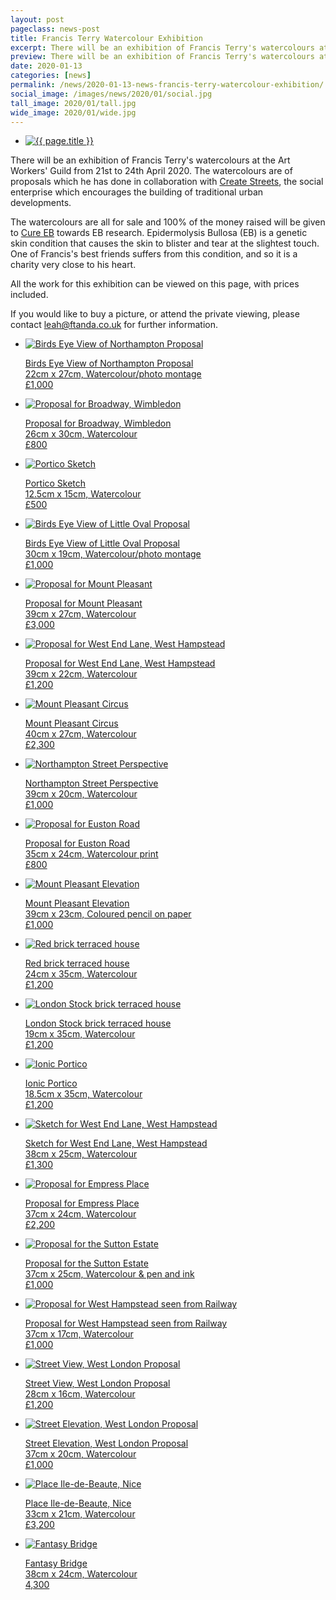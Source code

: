 ```yaml
---
layout: post
pageclass: news-post
title: Francis Terry Watercolour Exhibition
excerpt: There will be an exhibition of Francis Terry's watercolours at the Art Workers' Guild from 21st to 24th April 2020. The watercolours are all for sale and 100% of the money raised will be given to Cure EB towards EB research.
preview: There will be an exhibition of Francis Terry's watercolours at the Art Workers' Guild from 21st to 24th April 2020. The watercolours are all for sale and 100% of the money raised will be given to Cure EB towards EB research.
date: 2020-01-13
categories: [news]
permalink: /news/2020-01-13-news-francis-terry-watercolour-exhibition/
social_image: /images/news/2020/01/social.jpg
tall_image: 2020/01/tall.jpg
wide_image: 2020/01/wide.jpg
---
```


<ul class="list">
	<li class="full">
		<a class="fancybox" rel="group" href="/images/news/2020/01/main.jpg">
			<img src="/images/news/2020/01/thumbs/main.jpg" alt="{{ page.title }}" />
		</a>
	</li>
</ul>

There will be an exhibition of Francis Terry's watercolours at the Art Workers' Guild from 21st to 24th April 2020.  The watercolours are of proposals which he has done in collaboration with <a href="http://www.createstreetsfoundation.org.uk/" rel="nofollow noopener noreferrer" target="_blank">Create Streets</a>, the social enterprise which encourages the building of traditional urban developments.

The watercolours are all for sale and 100% of the money raised will be given to <a href="https://www.cure-eb.org/" rel="nofollow noopener noreferrer" target="_blank">Cure EB</a> towards EB research. Epidermolysis Bullosa (EB) is a genetic skin condition that causes the skin to blister and tear at the slightest touch.  One of Francis's best friends suffers from this condition, and so it is a charity very close to his heart.

All the work for this exhibition can be viewed on this page, with prices included.

If you would like to buy a picture, or attend the private viewing, please contact <a href="mailto:leah@ftanda.co.uk?subject=Francis Terry Watercolour Exhibition">leah@ftanda.co.uk</a> for further information.

<ul class="list">
	<li class="third">
		<a class="fancybox" rel="group" href="/images/news/2020/01/01.jpg">
			<img src="/images/news/2020/01/thumbs/01.jpg" alt="Birds Eye View of Northampton Proposal" title="Birds Eye View of Northampton Proposal" />
			<p class="caption">Birds Eye View of Northampton Proposal<br/>
			22cm x 27cm, Watercolour/photo montage<br/>
			£1,000</p>
		</a>
	</li>
	<li class="third">
		<a class="fancybox" rel="group" href="/images/news/2020/01/02.jpg">
			<img src="/images/news/2020/01/thumbs/02.jpg" alt="Proposal for Broadway, Wimbledon" title="Proposal for Broadway, Wimbledon" />
			<p class="caption">Proposal for Broadway, Wimbledon<br/>
			26cm x 30cm, Watercolour<br/>
			£800</p>
		</a>
	</li>
	<li class="third">
		<a class="fancybox" rel="group" href="/images/news/2020/01/03.jpg">
			<img src="/images/news/2020/01/thumbs/03.jpg" alt="Portico Sketch" title="Portico Sketch" />
			<p class="caption">Portico Sketch<br/>
			12.5cm x 15cm, Watercolour<br/>
			£500</p>
		</a>
	</li>
</ul>
<ul class="list">
	<li class="third">
		<a class="fancybox" rel="group" href="/images/news/2020/01/04.jpg">
			<img src="/images/news/2020/01/thumbs/04.jpg" alt="Birds Eye View of Little Oval Proposal" title="Birds Eye View of Little Oval Proposal" />
			<p class="caption">Birds Eye View of Little Oval Proposal<br/>
			30cm x 19cm, Watercolour/photo montage<br/>
			£1,000</p>
		</a>
	</li>
	<li class="third">
		<a class="fancybox" rel="group" href="/images/news/2020/01/05.jpg">
			<img src="/images/news/2020/01/thumbs/05.jpg" alt="Proposal for Mount Pleasant" title="Proposal for Mount Pleasant" />
			<p class="caption">Proposal for Mount Pleasant<br/>
			39cm x 27cm, Watercolour<br/>
			£3,000</p>
		</a>
	</li>
	<li class="third">
		<a class="fancybox" rel="group" href="/images/news/2020/01/06.jpg">
			<img src="/images/news/2020/01/thumbs/06.jpg" alt="Proposal for West End Lane, West Hampstead" title="Proposal for West End Lane, West Hampstead" />
			<p class="caption">Proposal for West End Lane, West Hampstead<br/>
			39cm x 22cm, Watercolour<br/>
			£1,200</p>
		</a>
	</li>
</ul>
<ul class="list">
	<li class="third">
		<a class="fancybox" rel="group" href="/images/news/2020/01/08.jpg">
			<img src="/images/news/2020/01/thumbs/08.jpg" alt="Mount Pleasant Circus" title="Mount Pleasant Circus" />
			<p class="caption">Mount Pleasant Circus<br/>
			40cm x 27cm, Watercolour<br/>
			£2,300</p>
		</a>
	</li>
	<li class="third">
		<a class="fancybox" rel="group" href="/images/news/2020/01/09.jpg">
			<img src="/images/news/2020/01/thumbs/09.jpg" alt="Northampton Street Perspective" title="Northampton Street Perspective" />
			<p class="caption">Northampton Street Perspective<br/>
			39cm x 20cm, Watercolour<br/>
			£1,000</p>
		</a>
	</li>
	<li class="third">
		<a class="fancybox" rel="group" href="/images/news/2020/01/10.jpg">
			<img src="/images/news/2020/01/thumbs/10.jpg" alt="Proposal for Euston Road" title="Proposal for Euston Road" />
			<p class="caption">Proposal for Euston Road<br/>
			35cm x 24cm, Watercolour print<br/>
			£800</p>
		</a>
	</li>
</ul>
<ul class="list">
	<li class="third">
		<a class="fancybox" rel="group" href="/images/news/2020/01/11.jpg">
			<img src="/images/news/2020/01/thumbs/11.jpg" alt="Mount Pleasant Elevation" title="Mount Pleasant Elevation" />
			<p class="caption">Mount Pleasant Elevation<br/>
			39cm x 23cm, Coloured pencil on paper<br/>
			£1,000</p>
		</a>
	</li>
	<li class="third">
		<a class="fancybox" rel="group" href="/images/news/2020/01/12.jpg">
			<img src="/images/news/2020/01/thumbs/12.jpg" alt="Red brick terraced house" title="Red brick terraced house" />
			<p class="caption">Red brick terraced house<br/>
			24cm x 35cm, Watercolour<br/>
			£1,200</p>
		</a>
	</li>
	<li class="third">
		<a class="fancybox" rel="group" href="/images/news/2020/01/13.jpg">
			<img src="/images/news/2020/01/thumbs/13.jpg" alt="London Stock brick terraced house" title="London Stock brick terraced house" />
			<p class="caption">London Stock brick terraced house<br/>
			19cm x 35cm, Watercolour<br/>
			£1,200</p>
		</a>
	</li>
</ul>
<ul class="list">
	<li class="third">
		<a class="fancybox" rel="group" href="/images/news/2020/01/14.jpg">
			<img src="/images/news/2020/01/thumbs/14.jpg" alt="Ionic Portico" title="Ionic Portico" />
			<p class="caption">Ionic Portico<br/>
			18.5cm x 35cm, Watercolour<br/>
			£1,200</p>
		</a>
	</li>
	<li class="third">
		<a class="fancybox" rel="group" href="/images/news/2020/01/15.jpg">
			<img src="/images/news/2020/01/thumbs/15.jpg" alt="Sketch for West End Lane, West Hampstead" title="Sketch for West End Lane, West Hampstead" />
			<p class="caption">Sketch for West End Lane, West Hampstead<br/>
			38cm x 25cm, Watercolour<br/>
			£1,300</p>
		</a>
	</li>
	<li class="third">
		<a class="fancybox" rel="group" href="/images/news/2020/01/16.jpg">
			<img src="/images/news/2020/01/thumbs/16.jpg" alt="Proposal for Empress Place" title="Proposal for Empress Place" />
			<p class="caption">Proposal for Empress Place<br/>
			37cm x 24cm, Watercolour<br/>
			£2,200</p>
		</a>
	</li>
</ul>
<ul class="list">
	<li class="third">
		<a class="fancybox" rel="group" href="/images/news/2020/01/17.jpg">
			<img src="/images/news/2020/01/thumbs/17.jpg" alt="Proposal for the Sutton Estate" title="Proposal for the Sutton Estate" />
			<p class="caption">Proposal for the Sutton Estate<br/>
			37cm x 25cm, Watercolour & pen and ink<br/>
			£1,000</p>
		</a>
	</li>
	<li class="third">
		<a class="fancybox" rel="group" href="/images/news/2020/01/19.jpg">
			<img src="/images/news/2020/01/thumbs/19.jpg" alt="Proposal for West Hampstead seen from Railway" title="Proposal for West Hampstead seen from Railway" />
			<p class="caption">Proposal for West Hampstead seen from Railway<br/>
			37cm x 17cm, Watercolour<br/>
			£1,000</p>
		</a>
	</li>
	<li class="third">
		<a class="fancybox" rel="group" href="/images/news/2020/01/20.jpg">
			<img src="/images/news/2020/01/thumbs/20.jpg" alt="Street View, West London Proposal" title="Street View, West London Proposal" />
			<p class="caption">Street View, West London Proposal<br/>
			28cm x 16cm, Watercolour<br/>
			£1,200</p>
		</a>
	</li>
</ul>
<ul class="list">
	<li class="third">
		<a class="fancybox" rel="group" href="/images/news/2020/01/21.jpg">
			<img src="/images/news/2020/01/thumbs/21.jpg" alt="Street Elevation, West London Proposal" title="Street Elevation, West London Proposal" />
			<p class="caption">Street Elevation, West London Proposal<br/>
			37cm x 20cm, Watercolour<br/>
			£1,000</p>
		</a>
	</li>
	<li class="third">
		<a class="fancybox" rel="group" href="/images/news/2020/01/07a.jpg">
			<img src="/images/news/2020/01/thumbs/07a.jpg" alt="Place Ile-de-Beaute, Nice" title="Place Ile-de-Beaute, Nice" />
			<p class="caption">Place Ile-de-Beaute, Nice<br/>
			33cm x 21cm, Watercolour<br/>
			£3,200</p>
		</a>
	</li>
	<li class="third">
		<a class="fancybox" rel="group" href="/images/news/2020/01/18a.jpg">
			<img src="/images/news/2020/01/thumbs/18a.jpg" alt="Fantasy Bridge" title="Fantasy Bridge" />
			<p class="caption">Fantasy Bridge<br/>
			38cm x 24cm, Watercolour<br/>
			4,300</p>
		</a>
	</li>
</ul>